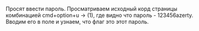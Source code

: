 Просят ввести пароль.
Просматриваем исходный корд страницы комбинацией cmd+option+u -> (1), где видно что пароль - 123456azerty.
Вводим его в поле и узнаем, что флаг это этот пароль.
